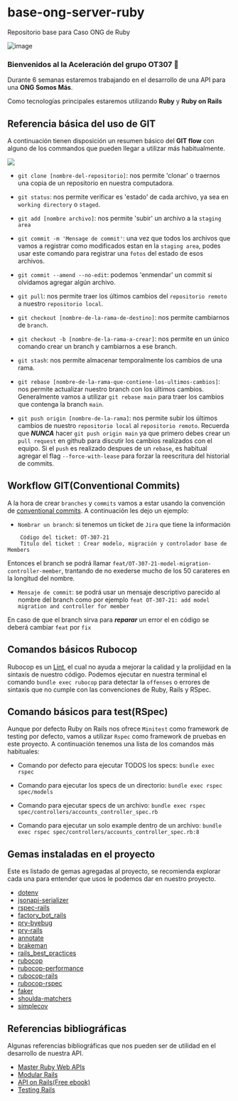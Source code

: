 # base-ong-server-ruby
Repositorio base para Caso ONG de Ruby

![image](https://user-images.githubusercontent.com/56528396/154179983-2317c03c-9a74-4c4f-8fc5-b07ef972c470.png)

### Bienvenidos al la Aceleración del grupo **OT307** :rocket:
Durante 6 semanas estaremos trabajando en el desarrollo de una API para una **ONG Somos Más**.


Como tecnologías principales estaremos utilizando **Ruby** y **Ruby on Rails**


## Referencia básica del uso de GIT

A continuación tienen disposición un resumen básico del  **GIT flow** con alguno de los commandos que pueden llegar a utilizar
más habitualmente.

![](https://datasift.github.io/gitflow/GitFlowMasterBranch.png)

* `git clone [nombre-del-repositorio]`: nos permite 'clonar' o traernos una copia de un repositorio en nuestra computadora.

* `git status`: nos permite verificar es 'estado' de cada archivo, ya sea en `working directory` o `staged`.

* `git add [nombre archivo]`: nos permite 'subir' un archivo a la `staging area`

* `git commit -m 'Mensage de commit'`: una vez que todos los archivos que vamos a registrar como modificados estan en la `staging area`, podes usar este comando para registrar una `fotos` del estado de esos archivos.

* `git commit --amend --no-edit`: podemos 'enmendar' un commit si olvidamos agregar algún archivo.

* `git pull`: nos permite traer los últimos cambios del `repositorio remoto` a nuestro `repositorio local`.

* `git checkout [nombre-de-la-rama-de-destino]`: nos permite cambiarnos de `branch`.

* `git checkout -b [nombre-de-la-rama-a-crear]`: nos permite en un único comando crear un branch y cambiarnos a ese branch.

* `git stash`: nos permite almacenar temporalmente los cambios de una rama.

* `git rebase [nombre-de-la-rama-que-contiene-los-ultimos-cambios]`: nos permite actualizar nuestro branch con los últimos cambios. Generalmente vamos a utilizar `git rebase main` para traer los cambios que contenga la branch `main`.

* `git push origin [nombre-de-la-rama]`: nos permite subir los últimos cambios de nuestro `repositorio local` al `repositorio remoto`. Recuerda que ***NUNCA*** hacer `git push origin main` ya que primero debes crear un `pull request` en github para discutir los cambios realizados con el equipo.
Si el `push` es realizado despues de un `rebase`, es habitual agregar el flag `--force-with-lease` para forzar la reescritura del
historial de commits.

## Workflow GIT(Conventional Commits)

A la hora de crear `branches` y `commits` vamos a estar usando la convención de [conventional commits](https://www.conventionalcommits.org/en/v1.0.0/). A continuación les dejo un ejemplo:

* `Nombrar un branch`: si tenemos un ticket de `Jira` que tiene la información

```
    Código del ticket: OT-307-21
    Título del ticket : Crear modelo, migración y controlador base de Members
```

Entonces el branch se podrá llamar `feat/OT-307-21-model-migration-controller-member`, trantando de no exederse mucho de los 50 carateres en la longitud del nombre.

* `Mensaje de commit`: se podrá usar un mensaje descriptivo parecido al nombre del branch como por ejemplo `feat OT-307-21: add model migration and controller for member`

En caso de que el branch sirva para ***reparar*** un error el en código se deberá cambiar `feat` por `fix`

## Comandos básicos Rubocop

Rubocop es un [Lint](https://es.wikipedia.org/wiki/Lint), el cual no ayuda a mejorar la calidad y la prolijidad en la sintaxis
de nuestro código. Podemos ejecutar en nuestra terminal el comando `bundle exec rubocop` para detectar la `offenses` o errores
de sintaxis que no cumple con las convenciones de Ruby, Rails y RSpec.


## Comando básicos para test(RSpec)

Aunque por defecto Ruby on Rails nos ofrece `Minitest` como framework de testing por defecto, vamos a utilizar `Rspec` como
framework de pruebas en este proyecto. A continuación tenemos una lista de los comandos más habituales:

* Comando por defecto para ejecutar TODOS los specs: `bundle exec rspec`

* Comando para ejecutar los specs de un directorio: `bundle exec rspec spec/models`

* Comando para ejecutar specs de un archivo: `bundle exec rspec spec/controllers/accounts_controller_spec.rb`

* Comando para ejecutar un solo example dentro de un archivo:
  `bundle exec rspec spec/controllers/accounts_controller_spec.rb:8`

## Gemas instaladas en el proyecto

Este es listado de gemas agregadas al proyecto, se recomienda explorar cada una para entender que usos le podemos dar en nuestro proyecto.

* [dotenv](https://github.com/bkeepers/dotenv)
* [jsonapi-serializer](https://github.com/jsonapi-serializer/jsonapi-serializer)
* [rspec-rails](https://github.com/rspec/rspec-rails)
* [factory_bot_rails](https://github.com/thoughtbot/factory_bot_rails)
* [pry-byebug](https://github.com/deivid-rodriguez/pry-byebug)
* [pry-rails](https://github.com/pry/pry-rails)
* [annotate](https://github.com/ctran/annotate_models)
* [brakeman](https://github.com/presidentbeef/brakeman)
* [rails_best_practices](https://github.com/flyerhzm/rails_best_practices)
* [rubocop](https://github.com/rubocop/rubocop)
* [rubocop-performance](https://docs.rubocop.org/rubocop-performance/index.html)
* [rubocop-rails](https://docs.rubocop.org/rubocop-performance/index.html)
* [rubocop-rspec](https://github.com/rubocop/rubocop-rspec)
* [faker](https://github.com/faker-ruby/faker)
* [shoulda-matchers](https://github.com/thoughtbot/shoulda-matchers)
* [simplecov](https://github.com/simplecov-ruby/simplecov)

## Referencias bibliográficas

Algunas referencias bibliográficas que nos pueden ser de utilidad en el desarrollo de nuestra API.

* [Master Ruby Web APIs](https://devblast.com/r/master-ruby-web-apis/toc)
* [Modular Rails](https://devblast.com/r/modular-rails/toc)
* [API on Rails(Free ebook)](https://github.com/madeindjs/api_on_rails)
* [Testing Rails](https://books.thoughtbot.com/assets/testing-rails.pdf)
